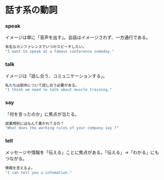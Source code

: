 # 話す系の動詞

### speak

イメージは単に「音声を出す」。会話はイメージされず、一方通行である。

```kotlin
有名なカンファレンスでいつかスピーチしたい。
"I want to speak at a famous conference someday."
```



### talk

イメージは「話し合う、コミュニケーションする」。

```kotlin
私たちは筋肉について話し合う必要がある。
"I think we need to talk about muscle training."
```



### say

「何を言ったのか」に焦点が当たる。

```kotlin
就業規則にはなんて書かれてるの？
"What does the working rules of your company say ?"
```



### tell

メッセージや情報を「伝える」ことに焦点がある。「伝える」→「わかる」にもつながる。

```kotlin
情報を言えるよ。
"I can tell you a infomation."
```

